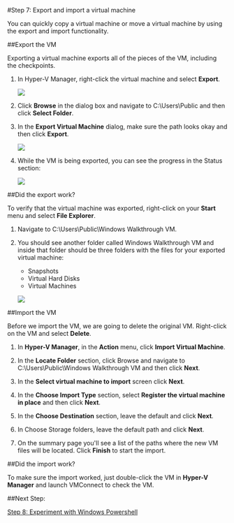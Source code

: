 #Step 7: Export and import a virtual machine

You can quickly copy a virtual machine or move a virtual machine by using the export and import functionality.

##Export the VM

Exporting a virtual machine exports all of the pieces of the VM, including the checkpoints.

1. In Hyper-V Manager, right-click the virtual machine and select **Export**.
    
    ![](media/select_export1.png)
2. Click **Browse** in the dialog box and navigate to  C:\Users\Public and then click **Select Folder**.
    

3. In the **Export Virtual Machine** dialog, make sure the path looks okay and then click **Export**.
    
    ![](media/click_export.png)
4. While the VM is being exported, you can see the progress in the Status section:
    
    ![](media/export_progress.png)
    

##Did the export work?

To verify that the virtual machine was exported, right-click on your **Start** menu and select **File Explorer**.
1. Navigate to C:\Users\Public\Windows Walkthrough VM.
2. You should see another folder called Windows Walkthrough VM and inside that folder should be three folders with the files for your exported virtual machine:
    - Snapshots
    - Virtual Hard Disks
    - Virtual Machines
        
    
    ![](media/export_confirm.png)

##Import the VM

Before we import the VM, we are going to delete the original VM.
Right-click on the VM and select **Delete**.

1. In **Hyper-V Manager**, in the **Action** menu, click **Import Virtual Machine**.
2. In the **Locate Folder** section, click Browse and navigate to C:\Users\Public\Windows Walkthrough VM  and then click **Next**.
3. In the **Select virtual machine to import** screen click **Next**.
4. In the **Choose Import Type** section, select **Register the virtual machine in place** and then click **Next**.
    
6. In the **Choose Destination** section, leave the default and click **Next**.
7. In Choose Storage folders, leave the default path and click **Next**.
8. On the summary page you'll see a list of the paths where the new VM files will be located.
    Click **Finish** to start the import.


##Did the import work?

To make sure the import worked, just double-click the VM in **Hyper-V Manager** and launch VMConnect to check the VM.


##Next Step:

[Step 8: Experiment with Windows Powershell](walkthrough_powershell.md)




